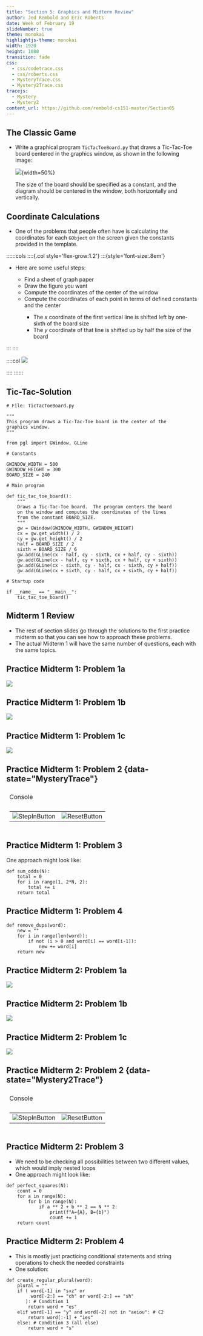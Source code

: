 ```yaml
---
title: "Section 5: Graphics and Midterm Review"
author: Jed Rembold and Eric Roberts
date: Week of February 19
slideNumber: true
theme: monokai
highlightjs-theme: monokai
width: 1920
height: 1080
transition: fade
css:
  - css/codetrace.css
  - css/roberts.css
  - MysteryTrace.css
  - Mystery2Trace.css
tracejs:
  - Mystery
  - Mystery2
content_url: https://github.com/rembold-cs151-master/Section05
---
```



## The Classic Game
- Write a graphical program `TicTacToeBoard.py` that draws a Tic-Tac-Toe board centered in the graphics window, as shown in the following image:
  
  ![](./images/TicTacToeBoard-out.png){width=50%}

  The size of the board should be specified as a constant, and the diagram should be centered in the window, both horizontally and vertically.


## Coordinate Calculations
- One of the problems that people often have is calculating the coordinates for each `GObject` on the screen given the constants provided in the template.

::::::cols
::::{.col style='flex-grow:1.2'}
:::{style='font-size:.8em'}
<ul>
  <li class='fragment' data-fragment-index=1>Here are some useful steps:</li>
  <ul>
    <li class='fragment' data-fragment-index=2>Find a sheet of graph paper</li>
    <li class='fragment' data-fragment-index=3>Draw the figure you want</li>
    <li class='fragment' data-fragment-index=4>Compute the coordinates of the center of the window</li>
    <li class='fragment' data-fragment-index=5>Compute the coordinates of each point in terms of defined constants and the center</li>
    <ul>
      <li class='fragment' data-fragment-index=6>The <em>x</em> coordinate of the first vertical line is shifted left by one-sixth of the board size</li>
      <li class='fragment' data-fragment-index=7>The <em>y</em> coordinate of that line is shifted up by half the size of the board</li>
    </ul>
  </ul>
</ul>
:::
::::

::::col
![](./images/tictactoe.svg)

::::
::::::


## Tic-Tac-Solution
```{.mypython style='font-size:.8em; max-height:800px'}
# File: TicTacToeBoard.py

"""
This program draws a Tic-Tac-Toe board in the center of the
graphics window.
"""

from pgl import GWindow, GLine

# Constants

GWINDOW_WIDTH = 500
GWINDOW_HEIGHT = 300
BOARD_SIZE = 240

# Main program

def tic_tac_toe_board():
    """
    Draws a Tic-Tac-Toe board.  The program centers the board
    on the window and computes the coordinates of the lines
    from the constant BOARD_SIZE.
    """
    gw = GWindow(GWINDOW_WIDTH, GWINDOW_HEIGHT)
    cx = gw.get_width() / 2
    cy = gw.get_height() / 2
    half = BOARD_SIZE / 2
    sixth = BOARD_SIZE / 6
    gw.add(GLine(cx - half, cy - sixth, cx + half, cy - sixth))
    gw.add(GLine(cx - half, cy + sixth, cx + half, cy + sixth))
    gw.add(GLine(cx - sixth, cy - half, cx - sixth, cy + half))
    gw.add(GLine(cx + sixth, cy - half, cx + sixth, cy + half))

# Startup code

if __name__ == "__main__":
    tic_tac_toe_board()
```

## Midterm 1 Review
- The rest of section slides go through the solutions to the first practice midterm so that you can see how to approach these problems.
- The actual Midterm 1 will have the same number of questions, each with the same topics.


## Practice Midterm 1: Problem 1a

![](./images/exam1_p1a.svg)


## Practice Midterm 1: Problem 1b

![](./images/exam1_p1b.svg)


## Practice Midterm 1: Problem 1c

![](./images/exam1_p1c.svg)



## Practice Midterm 1: Problem 2 {data-state="MysteryTrace"}
<table id="MysteryTable">
<tbody style="border:none;">
<tr><td><div id="MysteryTrace" style="margin:0px;"></div></td></tr>
<tr><td>
<div id="MysteryBanner" style="margin:0px; padding:0px;">Console</div>
</td></tr>
<tr><td><div id="MysteryConsole"></div></td></tr>
<tr>
<td style="text-align:center;">
<table class="CTControlStrip">
<tbody>
<tr>
<td>
<img id=MysteryTraceStepInButton
     class="CTButton"
     src="images/StepInControl.png"
     alt="StepInButton" />
</td>
<td>
<img id=MysteryTraceResetButton
     class="CTButton"
     src="images/ResetControl.png"
     alt="ResetButton" />
</td>
</tr>
</tbody>
</table>
</td>
</tr>
</table>

## Practice Midterm 1: Problem 3
One approach might look like:

```mypython
def sum_odds(N):
    total = 0
    for i in range(1, 2*N, 2):
        total += i
    return total
```

## Practice Midterm 1: Problem 4

```mypython
def remove_dups(word):
    new = ""
    for i in range(len(word)):
        if not (i > 0 and word[i] == word[i-1]):
            new += word[i]
    return new
```


## Practice Midterm 2: Problem 1a

![](./images/exam2_p1a.svg)


## Practice Midterm 2: Problem 1b

![](./images/exam2_p1b.svg)


## Practice Midterm 2: Problem 1c

![](./images/exam2_p1c.svg)


## Practice Midterm 2: Problem 2 {data-state="Mystery2Trace"}
<table id="Mystery2Table">
<tbody style="border:none;">
<tr><td><div id="Mystery2Trace" style="margin:0px;"></div></td></tr>
<tr><td>
<div id="Mystery2Banner" style="margin:0px; padding:0px;">Console</div>
</td></tr>
<tr><td><div id="Mystery2Console"></div></td></tr>
<tr>
<td style="text-align:center;">
<table class="CTControlStrip">
<tbody>
<tr>
<td>
<img id=Mystery2TraceStepInButton
     class="CTButton"
     src="images/StepInControl.png"
     alt="StepInButton" />
</td>
<td>
<img id=Mystery2TraceResetButton
     class="CTButton"
     src="images/ResetControl.png"
     alt="ResetButton" />
</td>
</tr>
</tbody>
</table>
</td>
</tr>
</table>


## Practice Midterm 2: Problem 3
- We need to be checking all possibilities between two different values, which would imply nested loops
- One approach might look like:
```mypython
def perfect_squares(N):
    count = 0
    for a in range(N):
        for b in range(N):
            if a ** 2 + b ** 2 == N ** 2:
                print(f"A={A}, B={b}")
                count += 1
    return count
```

## Practice Midterm 2: Problem 4
- This is mostly just practicing conditional statements and string operations to check the needed constraints
- One solution:
```mypython
def create_regular_plural(word):
    plural = ""
    if ( word[-1] in "sxz" or 
         word[-2:] == "ch" or word[-2:] == "sh"
       ): # Condition 1
        return word + "es"
    elif word[-1] == "y" and word[-2] not in "aeiou": # C2
        return word[:-1] + "ies"
    else: # Condition 3 (all else)
        return word + "s"
```

